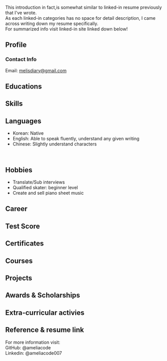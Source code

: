 This introduction in fact,is somewhat similar to linked-in resume previously that I've wrote.  
As each linked-in categories has no space for detail description, I came across writing down my resume specifically.  
For summarized info visit linked-in site linked down below!  

## Profile
### Contact Info
Email: melisdiary@gmail.com

## Educations

## Skills
## Languages
* Korean: Native   
* English: Able to speak fluently, understand any given writing   
* Chinese: Slightly understand characters  
<br>

## Hobbies  
* Translate/Sub interviews  
* Qualified skater: beginner level
* Create and sell piano sheet music


## Career
## Test Score
## Certificates
## Courses
## Projects
## Awards & Scholarships
## Extra-curricular activies

## Reference & resume link
For more information visit:  
GitHub: @ameliacode  
Linkedin: @ameliacode007  

